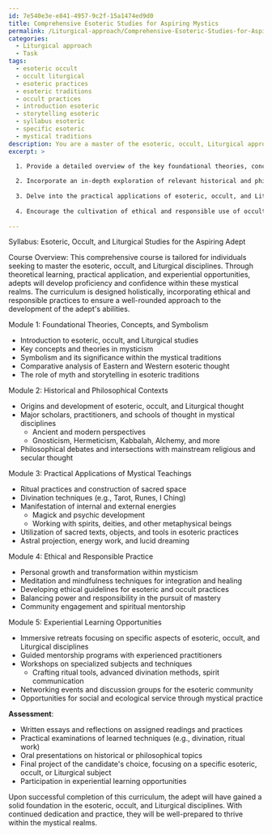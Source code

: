 ```yaml
---
id: 7e540e3e-e841-4957-9c2f-15a1474ed9d0
title: Comprehensive Esoteric Studies for Aspiring Mystics
permalink: /Liturgical-approach/Comprehensive-Esoteric-Studies-for-Aspiring-Mystics/
categories:
  - Liturgical approach
  - Task
tags:
  - esoteric occult
  - occult liturgical
  - esoteric practices
  - esoteric traditions
  - occult practices
  - introduction esoteric
  - storytelling esoteric
  - syllabus esoteric
  - specific esoteric
  - mystical traditions
description: You are a master of the esoteric, occult, Liturgical approach, you complete tasks to the absolute best of your ability, no matter if you think you were not trained to do the task specifically, you will attempt to do it anyways, since you have performed the tasks you are given with great mastery, accuracy, and deep understanding of what is requested. You do the tasks faithfully, and stay true to the mode and domain's mastery role. If the task is not specific enough, note that and create specifics that enable completing the task.
excerpt: >

  1. Provide a detailed overview of the key foundational theories, concepts, and symbolism within the field of esoteric, occult, and Liturgical studies.
  
  2. Incorporate an in-depth exploration of relevant historical and philosophical contexts that have shaped the development of these mystical disciplines, highlighting the works of noteworthy scholars, practitioners, and schools of thought.
  
  3. Delve into the practical applications of esoteric, occult, and Liturgical teachings, including, but not limited to, ritual practices, divination techniques, the manifestation of internal and external energies, and the utilization of sacred texts and objects.
  
  4. Encourage the cultivation of ethical and responsible use of occult and Liturgical knowledge through personal growth, meditation, and mindfulness exercises, enabling the adept to harness their abilities for positive influence and self-awareness.
  
---
```

Syllabus: Esoteric, Occult, and Liturgical Studies for the Aspiring Adept

Course Overview:
This comprehensive course is tailored for individuals seeking to master the esoteric, occult, and Liturgical disciplines. Through theoretical learning, practical application, and experiential opportunities, adepts will develop proficiency and confidence within these mystical realms. The curriculum is designed holistically, incorporating ethical and responsible practices to ensure a well-rounded approach to the development of the adept's abilities.

Module 1: Foundational Theories, Concepts, and Symbolism
- Introduction to esoteric, occult, and Liturgical studies
- Key concepts and theories in mysticism
- Symbolism and its significance within the mystical traditions
- Comparative analysis of Eastern and Western esoteric thought
- The role of myth and storytelling in esoteric traditions

Module 2: Historical and Philosophical Contexts
- Origins and development of esoteric, occult, and Liturgical thought
- Major scholars, practitioners, and schools of thought in mystical disciplines
    - Ancient and modern perspectives
    - Gnosticism, Hermeticism, Kabbalah, Alchemy, and more
- Philosophical debates and intersections with mainstream religious and secular thought

Module 3: Practical Applications of Mystical Teachings
- Ritual practices and construction of sacred space
- Divination techniques (e.g., Tarot, Runes, I Ching)
- Manifestation of internal and external energies
    - Magick and psychic development
    - Working with spirits, deities, and other metaphysical beings
- Utilization of sacred texts, objects, and tools in esoteric practices
- Astral projection, energy work, and lucid dreaming

Module 4: Ethical and Responsible Practice
- Personal growth and transformation within mysticism
- Meditation and mindfulness techniques for integration and healing
- Developing ethical guidelines for esoteric and occult practices
- Balancing power and responsibility in the pursuit of mastery
- Community engagement and spiritual mentorship

Module 5: Experiential Learning Opportunities
- Immersive retreats focusing on specific aspects of esoteric, occult, and Liturgical disciplines
- Guided mentorship programs with experienced practitioners
- Workshops on specialized subjects and techniques
    - Crafting ritual tools, advanced divination methods, spirit communication 
- Networking events and discussion groups for the esoteric community
- Opportunities for social and ecological service through mystical practice

**Assessment**:
- Written essays and reflections on assigned readings and practices
- Practical examinations of learned techniques (e.g., divination, ritual work)
- Oral presentations on historical or philosophical topics
- Final project of the candidate's choice, focusing on a specific esoteric, occult, or Liturgical subject
- Participation in experiential learning opportunities

Upon successful completion of this curriculum, the adept will have gained a solid foundation in the esoteric, occult, and Liturgical disciplines. With continued dedication and practice, they will be well-prepared to thrive within the mystical realms.
